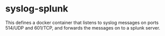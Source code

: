 # syslog-splunk


This defines a docker container that listens to syslog messages on ports 514/UDP and 601/TCP,
and forwards the messages on to a splunk server.
